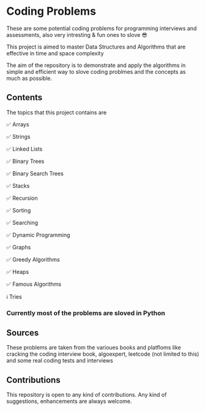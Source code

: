 # Coding Problems 

These are some potential coding problems for programming interviews and assessments, also very intresting & fun ones to slove 😎

This project is aimed to master Data Structures and Algorithms that are effective in time and space complexity

The aim of the repository is to demonstrate and apply the algorithms in simple and efficient way to slove coding problmes and the concepts as much as possible.
## Contents

The topics that this project contains are

✅ Arrays


✅ Strings

✅ Linked Lists

✅ Binary Trees

✅ Binary Search Trees

✅ Stacks

✅ Recursion

✅ Sorting

✅ Searching

✅ Dynamic Programming

✅ Graphs

✅ Greedy Algorithms

✅ Heaps

✅ Famous Algorithms

ℹ️ Tries

### Currently most of the problems are sloved in Python 

## Sources

These problems are taken from the varioues books and platfloms like cracking the coding interview book, algoexpert, leetcode (not limited to this) and some real coding tests and interviews

## Contributions
This repository is open to any kind of contributions. Any kind of suggestions, enhancements are always welcome.
